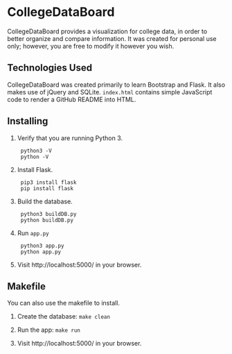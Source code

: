 # CollegeDataBoard

CollegeDataBoard provides a visualization for college data, in order to better organize and compare information. It was created for personal use only; however, you are free to modify it however you wish.


## Technologies Used

CollegeDataBoard was created primarily to learn Bootstrap and Flask. It also makes use of jQuery and SQLite. `index.html` contains simple JavaScript code to render a GitHub README into HTML.



## Installing

1. Verify that you are running Python 3.

        python3 -V
        python -V

2. Install Flask.

        pip3 install flask
        pip install flask

3. Build the database.

        python3 buildDB.py
        python buildDB.py

4. Run `app.py`

        python3 app.py
        python app.py

5. Visit http://localhost:5000/ in your browser.


## Makefile

You can also use the makefile to install.

1. Create the database: `make clean`

2. Run the app: `make run`

3. Visit http://localhost:5000/ in your browser.
